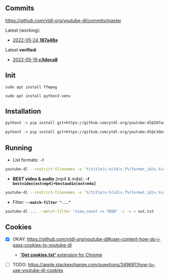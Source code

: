 ## Commits

https://github.com/ytdl-org/youtube-dl/commits/master

Latest (working):

- [2022-05-24 **187a48a**](https://github.com/ytdl-org/youtube-dl/commit/187a48aee29847664e0c4cd80fe90c32e1fb334b)

Latest **verified**:

- [2022-05-19 **c3deca8**](https://github.com/ytdl-org/youtube-dl/commit/c3deca86aedd2d8ab7cd0c596fd68b7aeb7c042d)

## Init

```
sudo apt install ffmpeg

sudo apt install python3-venv
```

## Installation

```sh
python3 -m pip install git+https://github.com/ytdl-org/youtube-dl@187a48aee29847664e0c4cd80fe90c32e1fb334b

python3 -m pip install git+https://github.com/ytdl-org/youtube-dl@c3deca86aedd2d8ab7cd0c596fd68b7aeb7c042d
```

## Running

- List formats: `-F`

```sh
youtube-dl --restrict-filenames -o '%(title)s-%(id)s.f%(format_id)s.%(ext)s' --write-info-json -F URL
```

- **BEST video & audio** (mp4 & m4a): **`-f bestvideo[ext=mp4]+bestaudio[ext=m4a]`**

```sh
youtube-dl --restrict-filenames -o '%(title)s-%(id)s.f%(format_id)s.%(ext)s' --write-info-json -f bestvideo[ext=mp4]+bestaudio[ext=m4a] URL
```

- Filter: **`--match-filter "..."`**

```sh
youtube-dl ... --match-filter "view_count >= 7000" -i -s > out.txt
```

## Cookies

- [x] OKAY: https://github.com/ytdl-org/youtube-dl#user-content-how-do-i-pass-cookies-to-youtube-dl

    - [**'Get cookies.txt'** extension for Chrome](https://chrome.google.com/webstore/detail/get-cookiestxt/bgaddhkoddajcdgocldbbfleckgcbcid)

- [ ] TODO: https://apple.stackexchange.com/questions/349697/how-to-use-youtube-dl-cookies
